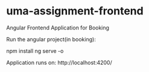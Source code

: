 # uma-assignment-frontend
Angular Frontend Application for Booking

Run the angular project(in booking):

npm install
ng serve -o

Application runs on:  http://localhost:4200/

